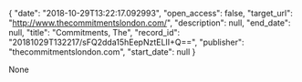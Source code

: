 {
  "date": "2018-10-29T13:22:17.092993", 
  "open_access": false, 
  "target_url": "http://www.thecommitmentslondon.com/", 
  "description": null, 
  "end_date": null, 
  "title": "Commitments, The", 
  "record_id": "20181029T132217/sFQ2dda15hEepNztELII+Q==", 
  "publisher": "thecommitmentslondon.com", 
  "start_date": null
}

None